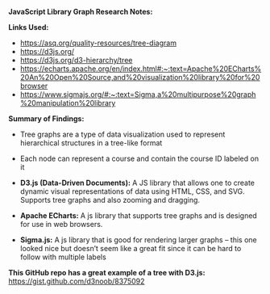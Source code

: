 **JavaScript Library Graph Research Notes:**

**Links Used:**
- https://asq.org/quality-resources/tree-diagram
- https://d3js.org/
- https://d3js.org/d3-hierarchy/tree
- https://echarts.apache.org/en/index.html#:~:text=Apache%20ECharts%20An%20Open%20Source,and%20visualization%20library%20for%20browser
- https://www.sigmajs.org/#:~:text=Sigma,a%20multipurpose%20graph%20manipulation%20library

**Summary of Findings:**
- Tree graphs are a type of data visualization used to represent hierarchical structures in a tree-like format

- Each node can represent a course and contain the course ID labeled on it

- **D3.js (Data-Driven Documents):** A JS library that allows one to create dynamic visual representations of data using HTML, CSS, and SVG. Supports tree graphs and also zooming and dragging.

- **Apache ECharts:** A js library that supports tree graphs and is designed for use in web browsers.

- **Sigma.js:** A js library that is good for rendering larger graphs – this one looked nice but doesn’t seem like a great fit since it can be hard to follow with multiple labels

**This GitHub repo has a great example of a tree with D3.js:** https://gist.github.com/d3noob/8375092

